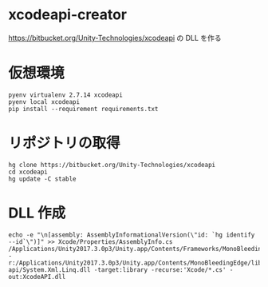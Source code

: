 # xcodeapi-creator
https://bitbucket.org/Unity-Technologies/xcodeapi の DLL を作る

# 仮想環境
    pyenv virtualenv 2.7.14 xcodeapi
    pyenv local xcodeapi
    pip install --requirement requirements.txt

# リポジトリの取得
    hg clone https://bitbucket.org/Unity-Technologies/xcodeapi
    cd xcodeapi
    hg update -C stable

# DLL 作成
    echo -e "\n[assembly: AssemblyInformationalVersion(\"id: `hg identify --id`\")]" >> Xcode/Properties/AssemblyInfo.cs
    /Applications/Unity2017.3.0p3/Unity.app/Contents/Frameworks/MonoBleedingEdge/bin/mcs -r:/Applications/Unity2017.3.0p3/Unity.app/Contents/MonoBleedingEdge/lib/mono/4.6-api/System.Xml.Linq.dll -target:library -recurse:'Xcode/*.cs' -out:XcodeAPI.dll
